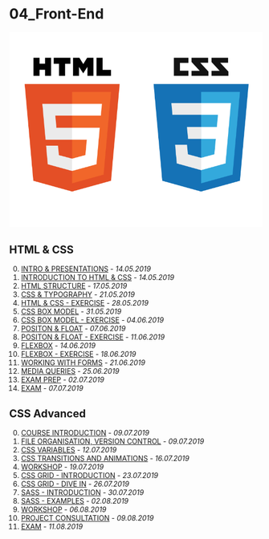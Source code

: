 04_Front-End
============
![ ](/HTML%20%26%20CSS/00.%20INTRO%20%26%20PRESENTATIONS/HTML%26CSS.png)

HTML & CSS
----------
00. [INTRO & PRESENTATIONS](/HTML%20%26%20CSS/00.%20INTRO%20%26%20PRESENTATIONS) - *14.05.2019*
01. [INTRODUCTION TO HTML & CSS](/HTML%20%26%20CSS/01.%20INTRODUCTION%20TO%20HTML%20%26%20CSS) - *14.05.2019*
02. [HTML STRUCTURE](/HTML%20%26%20CSS/02.%20HTML%20STRUCTURE) - *17.05.2019*
03. [CSS & TYPOGRAPHY](/HTML%20%26%20CSS/03.%20CSS%20%26%20TYPOGRAPHY) - *21.05.2019*
04. [HTML & CSS - EXERCISE](/HTML%20%26%20CSS/04.%20HTML%20%26%20CSS%20-%20EXERCISE) - *28.05.2019*
05. [CSS BOX MODEL](/HTML%20%26%20CSS/05.%20CSS%20BOX%20MODEL) - *31.05.2019*
06. [CSS BOX MODEL - EXERCISE](/HTML%20%26%20CSS/06.%20CSS%20BOX%20MODEL%20-%20EXERCISE) - *04.06.2019*
07. [POSITON & FLOAT](/HTML%20%26%20CSS/07.%20POSITON%20%26%20FLOAT) - *07.06.2019*
08. [POSITON & FLOAT - EXERCISE](/HTML%20%26%20CSS/08.%20POSITON%20%26%20FLOAT%20-%20EXERCISE) - *11.06.2019*
09. [FLEXBOX](/HTML%20%26%20CSS/09.%20FLEXBOX) - *14.06.2019*
10. [FLEXBOX - EXERCISE](/HTML%20%26%20CSS/10.%20FLEXBOX%20-%20EXERCISE) - *18.06.2019*
11. [WORKING WITH FORMS](/HTML%20%26%20CSS/11.%20WORKING%20WITH%20FORMS) - *21.06.2019*
12. [MEDIA QUERIES](/HTML%20%26%20CSS/12.%20MEDIA%20QUERIES) - *25.06.2019*
13. [EXAM PREP](/HTML%20%26%20CSS/13.%20EXAM%20PREP) - *02.07.2019*
14. [EXAM](/HTML%20%26%20CSS/14.%20EXAM) - *07.07.2019*

## CSS Advanced
00. [COURSE INTRODUCTION](/CSS%20Advanced/00.%20COURSE%20INTRODUCTION) - *09.07.2019*
01. [FILE ORGANISATION, VERSION CONTROL](/CSS%20Advanced/01.%20FILE%20ORGANISATION%2C%20VERSION%20CONTROL) - *09.07.2019*
02. [CSS VARIABLES](/CSS%20Advanced/02.%20CSS%20VARIABLES) - *12.07.2019*
03. [CSS TRANSITIONS AND ANIMATIONS](/CSS%20Advanced/03.%20CSS%20TRANSITIONS%20AND%20ANIMATIONS) - *16.07.2019*
04. [WORKSHOP](/CSS%20Advanced/04.%20WORKSHOP) - *19.07.2019*
05. [CSS GRID - INTRODUCTION](/CSS%20Advanced/05.%20CSS%20GRID%20-%20INTRODUCTION) - *23.07.2019*
06. [CSS GRID - DIVE IN](/CSS%20Advanced/06.%20CSS%20GRID%20-%20DIVE%20IN) - *26.07.2019*
07. [SASS - INTRODUCTION](/CSS%20Advanced/07.%20SASS%20-%20INTRODUCTION) - *30.07.2019*
08. [SASS - EXAMPLES](/CSS%20Advanced/08.%20SASS%20-%20EXAMPLES) - *02.08.2019*
09. [WORKSHOP](/CSS%20Advanced/09.%20WORKSHOP) - *06.08.2019*
10. [PROJECT CONSULTATION](/CSS%20Advanced/10.%20PROJECT%20CONSULTATION) - *09.08.2019*
11. [EXAM](/CSS%20Advanced/11.%20EXAM) - *11.08.2019*
